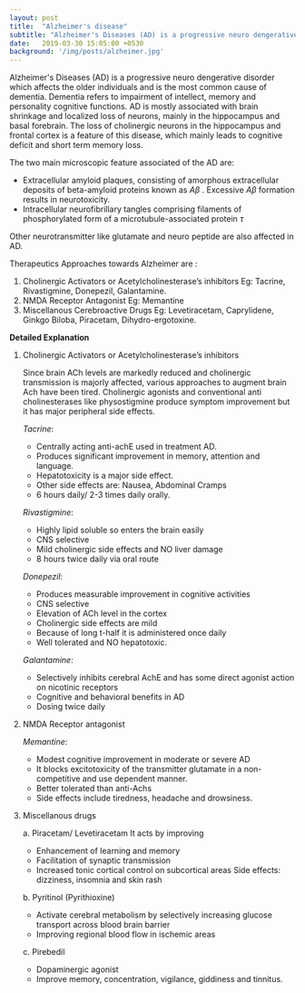 ```yaml
---
layout: post
title:  "Alzheimer's disease"
subtitle: "Alzheimer's Diseases (AD) is a progressive neuro dengerative disorder which affects the older individuals and is the most common cause of dementia."
date:   2019-03-30 15:05:00 +0530
background: '/img/posts/alzheimer.jpg'
---
```


Alzheimer's Diseases (AD) is a progressive neuro dengerative disorder which affects the older individuals and is the most common cause of dementia. Dementia refers to impairment of intellect, memory and personality cognitive functions. 
AD is mostly associated with brain shrinkage and localized loss of neurons, mainly in the hippocampus and basal forebrain.
The loss of cholinergic neurons in the hippocampus and frontal cortex is a feature of this disease, which mainly leads to cognitive deficit and short term memory loss.

The two main microscopic feature associated of the AD are:

* Extracellular amyloid plaques, consisting of amorphous extracellular deposits of beta-amyloid proteins known as *Aβ*  . Excessive *Aβ* formation results in neurotoxicity.
* Intracellular neurofibrillary tangles comprising filaments of phosphorylated form of a microtubule-associated protein *τ*

Other neurotransmitter like glutamate and neuro peptide are also affected in AD.


Therapeutics Approaches towards Alzheimer are :

1.	Cholinergic Activators or Acetylcholinesterase’s inhibitors Eg: Tacrine, Rivastigmine, Donepezil, Galantamine.
2.	NMDA Receptor Antagonist Eg: Memantine
3.	Miscellanous Cerebroactive Drugs Eg: Levetiracetam, Caprylidene, Ginkgo Biloba, Piracetam, Dihydro-ergotoxine.


**Detailed Explanation**


1. Cholinergic Activators or Acetylcholinesterase’s inhibitors

	Since brain ACh levels are markedly reduced and cholinergic transmission is majorly affected, various approaches to augment brain Ach have been tired. Cholinergic agonists and conventional anti cholinesterases like physostigmine produce symptom improvement but it has major peripheral side effects.

	_Tacrine_:

	* Centrally acting anti-achE used in treatment AD.
	* Produces significant improvement in memory, attention and language.
	* Hepatotoxicity is a major side effect. 
	* Other side effects are: Nausea, Abdominal Cramps
	* 6 hours daily/ 2-3 times  daily orally.

	_Rivastigmine_:
	
	* Highly lipid soluble so enters the brain easily
	* CNS selective
	* Mild cholinergic side effects and NO liver damage
	* 8 hours twice daily via oral route

	_Donepezil_:
	* Produces measurable improvement in cognitive activities
	* CNS selective
	* Elevation of ACh level in the cortex
	* Cholinergic side effects are mild
	* Because of long t-half it is administered once daily
	* Well tolerated and NO hepatotoxic.

	_Galantamine_:
	* Selectively inhibits  cerebral AchE and has some direct agonist action on nicotinic receptors 
	* Cognitive and behavioral benefits in AD
	* Dosing twice daily

2.	NMDA Receptor antagonist

	_Memantine_:
	
	* Modest cognitive improvement in moderate or severe AD
	* It blocks excitotoxicity of the transmitter glutamate in a non-competitive and use dependent manner.
	* Better tolerated than anti-Achs
	* Side effects include tiredness, headache and drowsiness.

3.	Miscellanous drugs

	a. Piracetam/ Levetiracetam
	It acts by improving
	
	* Enhancement of learning and memory
	* Facilitation of synaptic transmission
	* Increased tonic cortical control on subcortical areas
	Side effects: dizziness, insomnia and skin rash
	
	b. Pyritinol (Pyrithioxine)
	
	* Activate cerebral metabolism by selectively increasing glucose transport across blood brain barrier 
	* Improving regional blood flow in ischemic areas

	c.	Pirebedil
	
	* Dopaminergic agonist
	* Improve memory, concentration, vigilance, giddiness and tinnitus.






